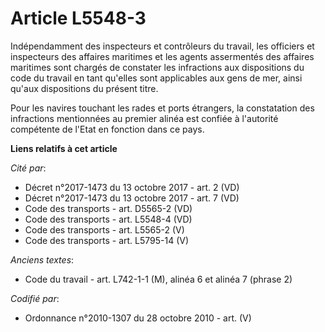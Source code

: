 # Article L5548-3

Indépendamment des inspecteurs et contrôleurs du travail, les officiers et inspecteurs des affaires maritimes et les agents
assermentés des affaires maritimes sont chargés de constater les infractions aux dispositions du code du travail en tant
qu'elles sont applicables aux gens de mer, ainsi qu'aux dispositions du présent titre.

Pour les navires touchant les rades et ports étrangers, la constatation des infractions mentionnées au premier alinéa est
confiée à l'autorité compétente de l'Etat en fonction dans ce pays.

**Liens relatifs à cet article**

_Cité par_:

  - Décret n°2017-1473 du 13 octobre 2017 - art. 2 (VD)
  - Décret n°2017-1473 du 13 octobre 2017 - art. 7 (VD)
  - Code des transports - art. D5565-2 (VD)
  - Code des transports - art. L5548-4 (VD)
  - Code des transports - art. L5565-2 (V)
  - Code des transports - art. L5795-14 (V)

_Anciens textes_:

  - Code du travail - art. L742-1-1 (M), alinéa 6 et alinéa 7 (phrase 2)

_Codifié par_:

  - Ordonnance n°2010-1307 du 28 octobre 2010 - art. (V)
